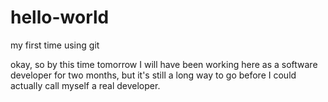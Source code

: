 # hello-world
my first time using git

okay, so by this time tomorrow I will have been working here as a software developer for two months, but it's still a long way to go before I could actually call myself a real developer.
